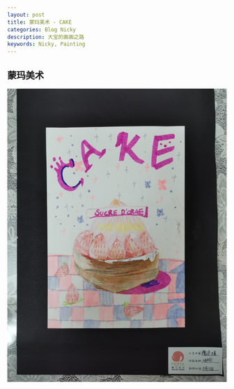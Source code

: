 ```yaml
---
layout: post
title: 蒙玛美术 - CAKE
categories: Blog Nicky
description: 大宝的画画之路
keywords: Nicky, Painting
---
```

## 蒙玛美术

![](/images/blog/2021-11-13-cake.jpg)
